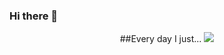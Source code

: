 ### Hi there 👋
<p align="center">
    ##Every day I just...
   <img src="https://media.tenor.com/iqZ0ku7e1jkAAAAC/cat-computer.gif" />   
</p>

<!--
**kr1st1na0/kr1st1na0** is a ✨ _special_ ✨ repository because its `README.md` (this file) appears on your GitHub profile.

Here are some ideas to get you started:

- 🔭 I’m currently working on ...
- 🌱 I’m currently learning ...
- 👯 I’m looking to collaborate on ...
- 🤔 I’m looking for help with ...
- 💬 Ask me about ...
- 📫 How to reach me: ...
- 😄 Pronouns: ...
- ⚡ Fun fact: ...
-->
